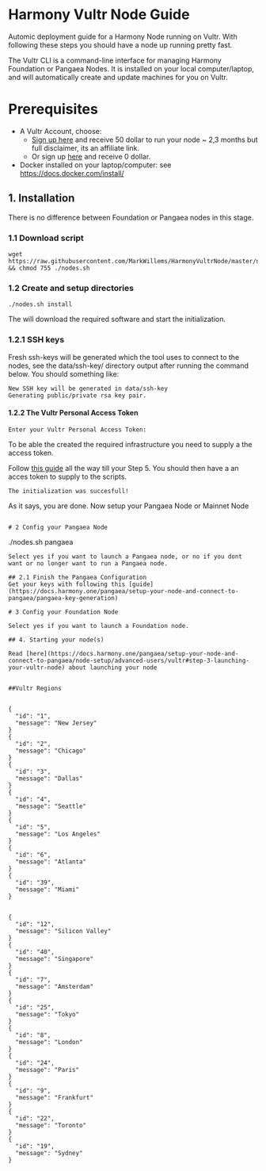 # Harmony Vultr Node Guide

Automic deployment guide for a Harmony Node running on Vultr. With following these steps you should have a node up running pretty fast.

The Vultr CLI is a command-line interface for managing Harmony Foundation or Pangaea Nodes. It is installed on your local computer/laptop, and will automatically create and update machines for you on Vultr.

# Prerequisites
- A Vultr Account, choose:
  - [Sign up here](https://www.vultr.com/?ref=8224844-4F)  and receive 50 dollar to run your node ~ 2,3 months but full disclaimer, its an affiliate link.
  - Or sign up [here](https://www.vultr.com) and receive 0 dollar.
- Docker installed on your laptop/computer: see https://docs.docker.com/install/
## 1. Installation 

There is no difference between Foundation or Pangaea nodes in this stage.

### 1.1 Download script
```
wget https://raw.githubusercontent.com/MarkWillems/HarmonyVultrNode/master/nodes.sh && chmod 755 ./nodes.sh
```
### 1.2 Create and setup directories
```
./nodes.sh install
```
The will download the required software and start the initialization.

### 1.2.1 SSH keys
Fresh ssh-keys will be generated which the tool uses to connect to the nodes, see the data/ssh-key/ directory output after running the command below. You should something like:
```
New SSH key will be generated in data/ssh-key
Generating public/private rsa key pair.
```
#### 1.2.2 The Vultr Personal Access Token
```
Enter your Vultr Personal Access Token:
```
To be able the created the required infrastructure you need to supply a the access token.

Follow [this guide](http://help.gridpane.com/en/articles/1991725-provision-a-vultr-instance-using-the-vultr-api) all the way till your Step 5. You should then have a an acces token to supply to the scripts.

```
The initialization was succesfull!
``` 
As it says, you are done. Now setup your Pangaea Node or Mainnet Node

```

# 2 Config your Pangaea Node
```
./nodes.sh pangaea
```
Select yes if you want to launch a Pangaea node, or no if you dont want or no longer want to run a Pangaea node.

## 2.1 Finish the Pangaea Configuration
Get your keys with following this [guide](https://docs.harmony.one/pangaea/setup-your-node-and-connect-to-pangaea/pangaea-key-generation)

# 3 Config your Foundation Node

Select yes if you want to launch a Foundation node.

## 4. Starting your node(s)

Read [here](https://docs.harmony.one/pangaea/setup-your-node-and-connect-to-pangaea/node-setup/advanced-users/vultr#step-3-launching-your-vultr-node) about launching your node


##Vultr Regions 


{
  "id": "1",
  "message": "New Jersey"
}
{
  "id": "2",
  "message": "Chicago"
}
{
  "id": "3",
  "message": "Dallas"
}
{
  "id": "4",
  "message": "Seattle"
}
{
  "id": "5",
  "message": "Los Angeles"
}
{
  "id": "6",
  "message": "Atlanta"
}
{
  "id": "39",
  "message": "Miami"
}


{
  "id": "12",
  "message": "Silicon Valley"
}
{
  "id": "40",
  "message": "Singapore"
}
{
  "id": "7",
  "message": "Amsterdam"
}
{
  "id": "25",
  "message": "Tokyo"
}
{
  "id": "8",
  "message": "London"
}
{
  "id": "24",
  "message": "Paris"
}
{
  "id": "9",
  "message": "Frankfurt"
}
{
  "id": "22",
  "message": "Toronto"
}
{
  "id": "19",
  "message": "Sydney"
}
